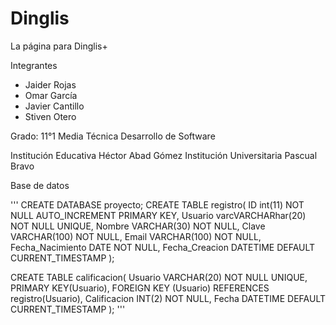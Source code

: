 # Dinglis
La página para Dinglis+

Integrantes
- Jaider Rojas
- Omar García
- Javier Cantillo
- Stiven Otero

Grado: 11°1 Media Técnica Desarrollo de Software

Institución Educativa Héctor Abad Gómez
Institución Universitaria Pascual Bravo


Base de datos

''' CREATE DATABASE proyecto;
CREATE TABLE registro(
	ID int(11) NOT NULL AUTO_INCREMENT PRIMARY KEY,
	Usuario varcVARCHARhar(20) NOT NULL UNIQUE,
	Nombre VARCHAR(30) NOT NULL,
	Clave VARCHAR(100) NOT NULL,
	Email VARCHAR(100) NOT NULL,
	Fecha_Nacimiento DATE NOT NULL,
	Fecha_Creacion DATETIME DEFAULT CURRENT_TIMESTAMP
);

CREATE TABLE calificacion(
	Usuario VARCHAR(20) NOT NULL UNIQUE,
	PRIMARY KEY(Usuario),
	FOREIGN KEY (Usuario) REFERENCES registro(Usuario),
	Calificacion INT(2) NOT NULL,
	Fecha DATETIME DEFAULT CURRENT_TIMESTAMP
); '''